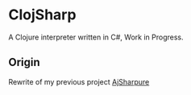 # ClojSharp

A Clojure interpreter written in C#, Work in Progress.

## Origin

Rewrite of my previous project [AjSharpure](https://github.com/ajlopez/AjSharpure)




